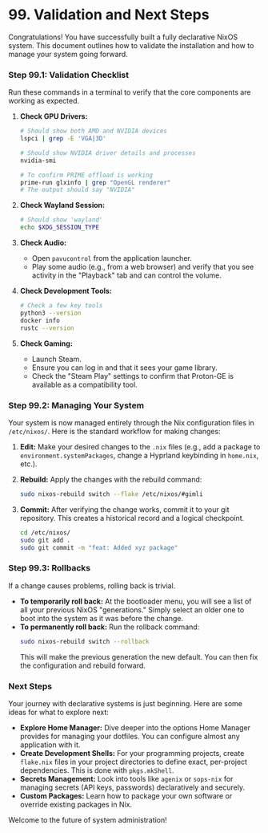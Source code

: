 # 99. Validation and Next Steps

Congratulations! You have successfully built a fully declarative NixOS system. This document outlines how to validate the installation and how to manage your system going forward.

### Step 99.1: Validation Checklist

Run these commands in a terminal to verify that the core components are working as expected.

1.  **Check GPU Drivers:**
    ```bash
    # Should show both AMD and NVIDIA devices
    lspci | grep -E 'VGA|3D'

    # Should show NVIDIA driver details and processes
    nvidia-smi

    # To confirm PRIME offload is working
    prime-run glxinfo | grep "OpenGL renderer"
    # The output should say "NVIDIA"
    ```

2.  **Check Wayland Session:**
    ```bash
    # Should show 'wayland'
    echo $XDG_SESSION_TYPE
    ```

3.  **Check Audio:**
    -   Open `pavucontrol` from the application launcher.
    -   Play some audio (e.g., from a web browser) and verify that you see activity in the "Playback" tab and can control the volume.

4.  **Check Development Tools:**
    ```bash
    # Check a few key tools
    python3 --version
    docker info
    rustc --version
    ```

5.  **Check Gaming:**
    -   Launch Steam.
    -   Ensure you can log in and that it sees your game library.
    -   Check the "Steam Play" settings to confirm that Proton-GE is available as a compatibility tool.

### Step 99.2: Managing Your System

Your system is now managed entirely through the Nix configuration files in `/etc/nixos/`. Here is the standard workflow for making changes:

1.  **Edit:** Make your desired changes to the `.nix` files (e.g., add a package to `environment.systemPackages`, change a Hyprland keybinding in `home.nix`, etc.).

2.  **Rebuild:** Apply the changes with the rebuild command:
    ```bash
    sudo nixos-rebuild switch --flake /etc/nixos/#gimli
    ```

3.  **Commit:** After verifying the change works, commit it to your git repository. This creates a historical record and a logical checkpoint.
    ```bash
    cd /etc/nixos/
    sudo git add .
    sudo git commit -m "feat: Added xyz package"
    ```

### Step 99.3: Rollbacks

If a change causes problems, rolling back is trivial.

-   **To temporarily roll back:** At the bootloader menu, you will see a list of all your previous NixOS "generations." Simply select an older one to boot into the system as it was before the change.
-   **To permanently roll back:** Run the rollback command:
    ```bash
    sudo nixos-rebuild switch --rollback
    ```
    This will make the previous generation the new default. You can then fix the configuration and rebuild forward.

### Next Steps

Your journey with declarative systems is just beginning. Here are some ideas for what to explore next:

-   **Explore Home Manager:** Dive deeper into the options Home Manager provides for managing your dotfiles. You can configure almost any application with it.
-   **Create Development Shells:** For your programming projects, create `flake.nix` files in your project directories to define exact, per-project dependencies. This is done with `pkgs.mkShell`.
-   **Secrets Management:** Look into tools like `agenix` or `sops-nix` for managing secrets (API keys, passwords) declaratively and securely.
-   **Custom Packages:** Learn how to package your own software or override existing packages in Nix.

Welcome to the future of system administration!
